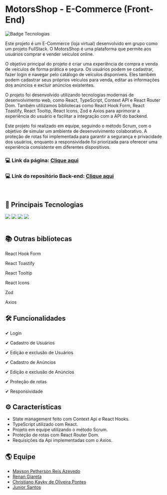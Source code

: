 # MotorsShop - E-Commerce (Front-End)
![Badge Tecnologias](https://img.shields.io/badge/Tecnologias-ReactJS%20|%20Sass%20|%20Typescript%20-informational)


Este projeto é um E-Commerce (loja virtual) desenvolvido em grupo como um projeto FullStack. O MotorsShop é uma plataforma que permite aos usuários comprar e vender veículos online.

O objetivo principal do projeto é criar uma experiência de compra e venda de veículos de forma prática e segura. Os usuários podem se cadastrar, fazer login e navegar pelo catálogo de veículos disponíveis. Eles também podem cadastrar seus próprios veículos para venda, editar as informações dos anúncios e excluir anúncios existentes.

O projeto foi desenvolvido utilizando tecnologias modernas de desenvolvimento web, como React, TypeScript, Context API e React Router Dom. Também utilizamos bibliotecas como React Hook Form, React Toastify, React Tooltip, React Icons, Zod e Axios para aprimorar a experiência do usuário e facilitar a integração com a API do backend.

Este projeto foi realizado em equipe, seguindo o método Scrum, com o objetivo de simular um ambiente de desenvolvimento colaborativo. A proteção de rotas foi implementada para garantir a segurança e privacidade dos usuários, enquanto a responsividade foi priorizada para oferecer uma experiência consistente em diferentes dispositivos.

### 💻 Link da página: [Clique aqui](https://github.com/Projeto-FullStack-M6-Grupo-2-T14/E-Commerce-FrontEnd)

### 💻 Link do repositório Back-end: [Clique aqui](https://github.com/Projeto-FullStack-M6-Grupo-2-T14/E-Commerce-BackEnd)
<br>


## 🚀 Principais Tecnologias
<div>
    <img src="https://img.shields.io/badge/React-20232A?style=for-the-badge&logo=react&logoColor=61DAFB" /> 
    <img src="https://img.shields.io/badge/TypeScript-007ACC?style=for-the-badge&logo=typescript&logoColor=white" />
    <img src="https://img.shields.io/badge/Sass-CC6699?style=for-the-badge&logo=sass&logoColor=white" /> 
    <img src="https://img.shields.io/badge/React_Router-CA4245?style=for-the-badge&logo=react-router&logoColor=white" /> 
</div><br>

## 📚 Outras bibliotecas 
<p>React Hook Form</p>
<p>React Toastify</p>
<p>React Tooltip</p>
<p>React Icons</p>
<p>Zod</p>
<p>Axios</p>

## 🛠 Funcionalidades
<p>✔ Login</p>
<p>✔ Cadastro de Usuários</p>
<p>✔ Edição e exclusão de Usuários</p>
<p>✔ Cadastro de Anúncios</p>
<p>✔ Edição e exclusão de Anúncios</p>
<p>✔ Proteção de rotas</p>
<p>✔ Responsividade</p>

## ⚙ Características
<ul>
    <li>State management feito com Context Api e React Hooks.</li>
    <li>TypeScript utilizado com React.</li>
    <li>Projeto em equipe utilizando o método Scrum.</li>
    <li>Proteção de rotas com React Router Dom.</li>
    <li>Requisições da Api implementadas com o Axios.</li>
</ul>

## 🌎 Equipe
- [Mayson Petherson Reis Azevedo](https://github.com/M4Y50N)
- [Renan Giareta](https://github.com/renangiaretta)
- [Christiano Kayky de Oliveira Pontes](https://github.com/Christiano-K-Oliveira)
- [Junior Santos](https://github.com/JuniorSantos05)




